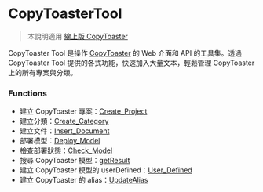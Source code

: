 # CopyToasterTool
> 本說明適用 [線上版 CopyToaster](https://api.droidtown.co/document/#CopyToaster)

CopyToaster Tool 是操作 [CopyToaster](https://api.droidtown.co/document/#CopyToaster) 的 Web 介面和 API 的工具集。透過 CopyToaster Tool 提供的各式功能，快速加入大量文本，輕鬆管理 CopyToaster 上的所有專案與分類。

### Functions
- 建立 CopyToaster 專案：[Create_Project](https://github.com/Droidtown/CopyToasterTool/blob/main/CopyToasterCall/Func_Create_Project.md)
- 建立分類：[Create_Category](https://github.com/Droidtown/CopyToasterTool/blob/main/CopyToasterCall/Func_Create_Category.md)
- 建立文件：[Insert_Document](https://github.com/Droidtown/CopyToasterTool/blob/main/CopyToasterCall/Func_Insert_Document.md)
- 部署模型：[Deploy_Model](https://github.com/Droidtown/CopyToasterTool/blob/main/CopyToasterCall/Func_Deploy_Model.md)
- 檢查部署狀態：[Check_Model](https://github.com/Droidtown/CopyToasterTool/blob/main/CopyToasterCall/Func_Check_Model.md)
- 搜尋 CopyToaster 模型：[getResult](https://github.com/Droidtown/CopyToasterTool/blob/main/CopyToasterCall/Func_GetResult.md)
- 建立 CopyToaster 模型的 userDefined：[User_Defined](https://github.com/Droidtown/CopyToasterTool/blob/main/CopyToasterCall/Func_UpdateUserDefined.md)
- 建立 CopyToaster 的 alias：[UpdateAlias](https://github.com/Droidtown/CopyToasterTool/blob/main/CopyToasterCall/Func_UpdateAlias.md)